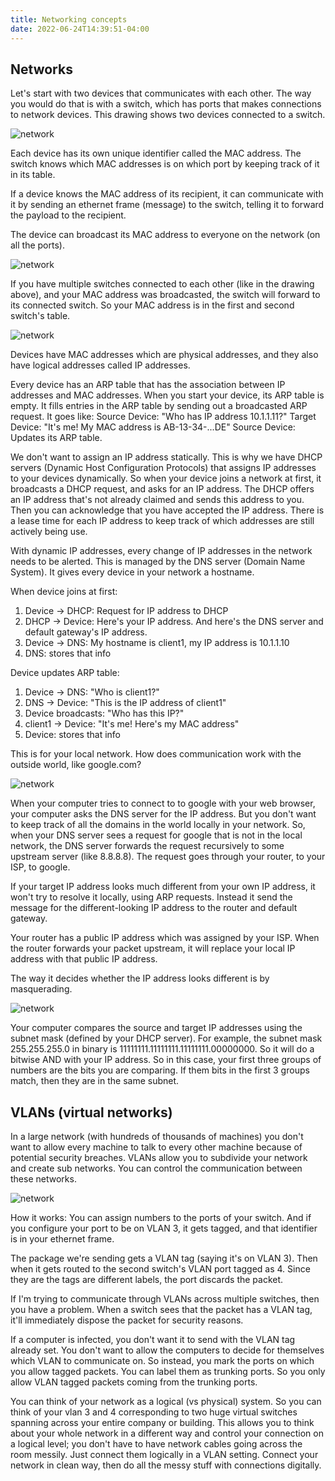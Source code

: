 ```yaml
---
title: Networking concepts
date: 2022-06-24T14:39:51-04:00
---
```


## Networks

Let's start with two devices that communicates with each other. The way you would do that is with a switch, which has ports that makes connections to network devices. This drawing shows two devices connected to a switch.

![network](/blog/assets/network_diagrams/network_01.PNG)

Each device has its own unique identifier called the MAC address. The switch knows which MAC addresses is on which port by keeping track of it in its table.

If a device knows the MAC address of its recipient, it can communicate with it by sending an ethernet frame (message) to the switch, telling it to forward the payload to the recipient.

The device can broadcast its MAC address to everyone on the network (on all the ports).

![network](/blog/assets/network_diagrams/network_02.PNG)

If you have multiple switches connected to each other (like in the drawing above), and your MAC address was broadcasted, the switch will forward to its connected switch. So your MAC address is in the first and second switch's table.  

![network](/blog/assets/network_diagrams/network_03.PNG)

Devices have MAC addresses which are physical addresses, and they also have logical addresses called IP addresses.

Every device has an ARP table that has the association between IP addresses and MAC addresses. When you start your device, its ARP table is empty. It fills entries in the ARP table by sending out a broadcasted ARP request. It goes like:
Source Device: "Who has IP address 10.1.1.11?"
Target Device: "It's me! My MAC address is AB-13-34-...DE"
Source Device: Updates its ARP table.

We don't want to assign an IP address statically. This is why we have DHCP servers (Dynamic Host Configuration Protocols) that assigns IP addresses to your devices dynamically. So when your device joins a network at first, it broadcasts a DHCP request, and asks for an IP address. The DHCP offers an IP address that's not already claimed and sends this address to you. Then you can acknowledge that you have accepted the IP address. There is a lease time for each IP address to keep track of which addresses are still actively being use.

With dynamic IP addresses, every change of IP addresses in the network needs to be alerted. This is managed by the DNS server (Domain Name System). It gives every device in your network a hostname.

When device joins at first:
1. Device -> DHCP: Request for IP address to DHCP
2. DHCP -> Device: Here's your IP address. And here's the DNS server and default gateway's IP address.  
3. Device -> DNS: My hostname is client1, my IP address is 10.1.1.10
4. DNS: stores that info

Device updates ARP table:
1. Device -> DNS: "Who is client1?"
2. DNS -> Device: "This is the IP address of client1"
3. Device broadcasts: "Who has this IP?"
4. client1 -> Device: "It's me! Here's my MAC address"
5. Device: stores that info

This is for your local network. How does communication work with the outside world, like google.com?

![network](/blog/assets/network_diagrams/network_04.PNG)

When your computer tries to connect to to google with your web browser, your computer asks the DNS server for the IP address. But you don't want to keep track of all the domains in the world locally in your network. So, when your DNS server sees a request for google that is not in the local network, the DNS server forwards the request recursively to some upstream server (like 8.8.8.8). The request goes through your router, to your ISP, to google.   

If your target IP address looks much different from your own IP address, it won't try to resolve it locally, using ARP requests. Instead it send the message for the different-looking IP address to the router and default gateway.

Your router has a public IP address which was assigned by your ISP. When the router forwards your packet upstream, it will replace your local IP address with that public IP address.

The way it decides whether the IP address looks different is by masquerading.

![network](/blog/assets/network_diagrams/network_05.PNG)

Your computer compares the source and target IP addresses using the subnet mask (defined by your DHCP server). For example, the subnet mask 255.255.255.0 in binary is 11111111.11111111.11111111.00000000. So it will do a bitwise AND with your IP address. So in this case, your first three groups of numbers are the bits you are comparing. If them bits in the first 3 groups match, then they are in the same subnet.

## VLANs (virtual networks)

In a large network (with hundreds of thousands of machines) you don't want to allow every machine to talk to every other machine because of potential security breaches. VLANs allow you to subdivide your network and create sub networks. You can control the communication between these networks.

![network](/blog/assets/network_diagrams/network_07.PNG)

How it works: You can assign numbers to the ports of your switch. And if you configure your port to be on VLAN 3, it gets tagged, and that identifier is in your ethernet frame.

The package we're sending gets a VLAN tag (saying it's on VLAN 3). Then when it gets routed to the second switch's VLAN port tagged as 4. Since they are the tags are different labels, the port discards the packet.

If I'm trying to communicate through VLANs across multiple switches, then you have a problem. When a switch sees that the packet has a VLAN tag, it'll immediately dispose the packet for security reasons.  

If a computer is infected, you don't want it to send with the VLAN tag already set. You don't want to allow the computers to decide for themselves which VLAN to communicate on. So instead, you mark the ports on which you allow tagged packets. You can label them as trunking ports.  So you only allow VLAN tagged packets coming from the trunking ports.  

You can think of your network as a logical (vs physical) system. So you can think of your vlan 3 and 4 corresponding to two huge virtual switches spanning across your entire company or building. This allows you to think about your whole network in a different way and control your connection on a logical level; you don't have to have network cables going across the room messily. Just connect them logically in a VLAN setting. Connect your network in clean way, then do all the messy stuff with connections digitally.
